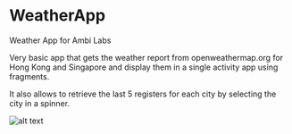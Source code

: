 # WeatherApp
Weather App for Ambi Labs

Very basic app that gets the weather report from openweathermap.org for Hong Kong and Singapore and display
them in a single activity app using fragments.

It also allows to retrieve the last 5 registers for each city by selecting the city in a spinner.


![alt text](https://photos.app.goo.gl/Kfzhvtb6uXGtT2faA)
